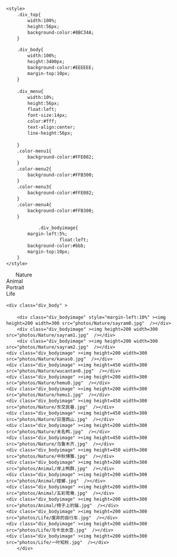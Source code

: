  
<html>
<head>
	<title>Shiqian Li's Photography</title>
	
	
	<style>
		.div_top{
			width:100%;
			height:56px;
			background-color:#8BC34A;
		}
		
<!-- 		.div_title{
			width:100%;
			height:100px;
			background-color:#80DEEA;
			margin-top:10px;
		} -->
		
		.div_body{
			width:100%;
			height:3400px;
			background-color:#EEEEEE;
			margin-top:10px;
		}
		
		.div_menu{
			width:10%;
			height:56px;
			float:left;
			font-size:14px;
			color:#fff;
			text-align:center;
			line-height:56px;
 
		}
		.color-menu1{
			background-color:#FFE082;
		}
		.color-menu2{
			background-color:#FFB300;
		}
		.color-menu3{
			background-color:#FFE082;
		}
		.color-menu4{
			background-color:#FFB300;
		}
		
<!-- 		.div_headimage{
			height:100px;
			width:100px;
			margin-left:5%;
                        float:left;
		}
                .div_headtxt{
			height:40px;
			width:100%;
			margin-left:10px;
                        float:left;
                        margin-top:100px;
                        color:#fff;
			
		}
                .div_headtxt2{
			height:40px;
			width:100%;
			margin-left:10px;
                        float:left;
                        margin-top:50px;
                        color:#fff;
			
		} -->
                .div_bodyimage{
			margin-left:5%;
                        float:left;
			background-color:#bbb;
			margin-top:10px;
		}
	</style>
</head>
 
<body>
	<div class="div_top" >
		<div class="div_menu color-menu1" style="margin-left:5%">Nature</div>
		<div class="div_menu color-menu2" >Animal</div>
		<div class="div_menu color-menu3" >Portrait</div>
		<div class="div_menu color-menu4" >Life</div>
	</div>
	
	<div class="div_body" >
	
        <div class="div_bodyimage" style="margin-left:10%" ><img height=200 width=300 src="photos/Nature/sayram0.jpg"  /></div>
        <div class="div_bodyimage" ><img height=200 width=300 src="photos/Nature/sayram1.jpg"  /></div>
        <div class="div_bodyimage" ><img height=200 width=300 src="photos/Nature/sayram2.jpg"  /></div>
	<div class="div_bodyimage" ><img height=200 width=300 src="photos/Nature/kanas0.jpg"  /></div>
	<div class="div_bodyimage" ><img height=450 width=300 src="photos/Nature/wucantan0.jpg"  /></div>
	<div class="div_bodyimage" ><img height=200 width=300 src="photos/Nature/hemu0.jpg"  /></div>
	<div class="div_bodyimage" ><img height=200 width=300 src="photos/Nature/hemu1.jpg"  /></div>
	<div class="div_bodyimage" ><img height=450 width=300 src="photos/Nature/东交民巷.jpg"  /></div>
	<div class="div_bodyimage" ><img height=450 width=300 src="photos/Nature/日落西山.jpg"  /></div>
	<div class="div_bodyimage" ><img height=200 width=300 src="photos/Nature/未名鸭.jpg"  /></div>
	<div class="div_bodyimage" ><img height=450 width=300 src="photos/Nature/乌鲁木齐.jpg"  /></div>
	<div class="div_bodyimage" ><img height=450 width=300 src="photos/Nature/中秋博雅.jpg"  /></div>
	<div class="div_bodyimage" ><img height=200 width=300 src="photos/Animal/岸上鸭群.jpg"  /></div>
	<div class="div_bodyimage" ><img height=200 width=300 src="photos/Animal/螳螂.jpg"  /></div>
	<div class="div_bodyimage" ><img height=200 width=300 src="photos/Animal/五彩鸳鸯.jpg"  /></div>
	<div class="div_bodyimage" ><img height=200 width=300 src="photos/Animal/椅子上的猫.jpg"  /></div>
	<div class="div_bodyimage" ><img height=200 width=300 src="photos/Life/废弃的自行车.jpg"  /></div>
	<div class="div_bodyimage" ><img height=200 width=300 src="photos/Life/马卡龙水壶.jpg"  /></div>
	<div class="div_bodyimage" ><img height=200 width=300 src="photos/Life/一叶知秋.jpg"  /></div>
        </div>
 
</body>
</html>

<!-- # Shiqian Li's Photography

## Sayram Lake, Xinjiang, China

<div style="text-align: center; width: auto;">
<img alt="" src="photos/sayram0.jpg" style="margin: 0 auto;" />
</div>

<div style="text-align: center; width: auto;">
<img alt="" src="photos/sayram1.jpg" style="margin: 0 auto;" />
</div>

<div style="text-align: center; width: auto;">
<img alt="" src="photos/sayram2.jpg" style="margin: 0 auto;" />
</div>

## Kanas, Xinjiang, China

<div style="text-align: center; width: auto;">
<img alt="" src="photos/kanas0.jpg" style="margin: 0 auto;" />
</div>

## Colorful Beach, Xinjiang, China

<div style="text-align: center; width: 60%;">
<img alt="" src="photos/wucantan0.jpg" style="margin: 0 auto;" />
</div>


## Hemu, Xinjiang, China

<div style="text-align: center; width: auto;">
<img alt="" src="photos/hemu0.jpg" style="margin: 0 auto;" />
</div>

<div style="text-align: center; width: auto;">
<img alt="" src="photos/hemu1.jpg" style="margin: 0 auto;" />
</div>
<div style="text-align: center;">
<video width=960 height=540 controls>
  <source style="margin:0 auto;" src="photos/hemu2.mp4" type="video/mp4">
</video>
</div>
## A full version of time-lapse photography in Xinjiang

https://www.bilibili.com/video/BV1kY4y177T6?spm_id_from=333.999.0.0
 -->
